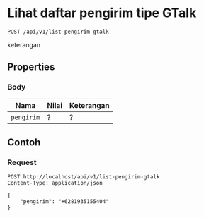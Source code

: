 # Lihat daftar pengirim tipe GTalk
```http
POST /api/v1/list-pengirim-gtalk
```
keterangan
## Properties
### Body
Nama  | Nilai | Keterangan
--- | --- | ---
<code>pengirim</code> | ? | ?

## Contoh

### Request
```http
POST http://localhost/api/v1/list-pengirim-gtalk
Content-Type: application/json

{
    "pengirim": "+6281935155404"
}
```
